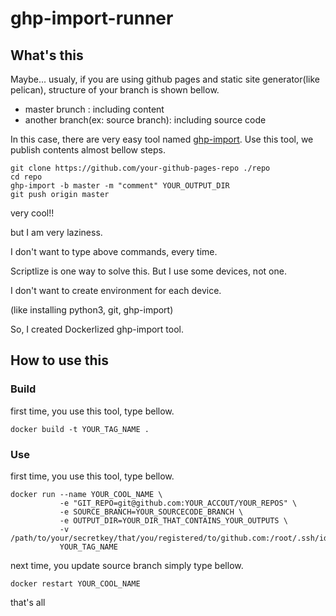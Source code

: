 # ghp-import-runner
## What's this
Maybe... usualy, if you are using github pages and static site generator(like pelican), structure of your branch is shown bellow.

- master brunch : including content
- another branch(ex: source branch): including source code 

In this case, there are very easy tool named [ghp-import](https://github.com/davisp/ghp-import).
Use this tool, we publish contents almost bellow steps.

```
git clone https://github.com/your-github-pages-repo ./repo
cd repo
ghp-import -b master -m "comment" YOUR_OUTPUT_DIR
git push origin master
```

very cool!!

but I am very laziness.

I don't want to type above commands, every time.

Scriptlize is one way to solve this.
But I use some devices, not one.

I don't want to create environment for each device.

(like installing python3, git, ghp-import)

So, I created Dockerlized ghp-import tool.


## How to use this
### Build

first time, you use this tool, type bellow.
```
docker build -t YOUR_TAG_NAME .
```

### Use

first time, you use this tool, type bellow.
```
docker run --name YOUR_COOL_NAME \
           -e "GIT_REPO=git@github.com:YOUR_ACCOUT/YOUR_REPOS" \
           -e SOURCE_BRANCH=YOUR_SOURCECODE_BRANCH \
           -e OUTPUT_DIR=YOUR_DIR_THAT_CONTAINS_YOUR_OUTPUTS \
           -v /path/to/your/secretkey/that/you/registered/to/github.com:/root/.ssh/id_rsa
           YOUR_TAG_NAME
```

next time, you update source branch simply type bellow.

```
docker restart YOUR_COOL_NAME
```

that's all
